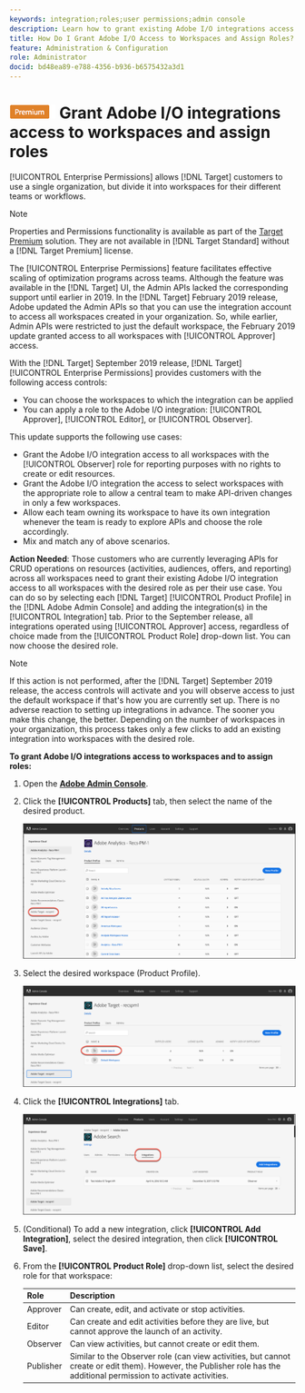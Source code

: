 ```yaml
---
keywords: integration;roles;user permissions;admin console
description: Learn how to grant existing Adobe I/O integrations access to all workspaces with the desired role in Adobe Target.
title: How Do I Grant Adobe I/O Access to Workspaces and Assign Roles?
feature: Administration & Configuration
role: Administrator
docid: bd48ea89-e788-4356-b936-b6575432a3d1
---
```


# ![PREMIUM](/help/assets/premium.png) Grant Adobe I/O integrations access to workspaces and assign roles

[!UICONTROL Enterprise Permissions] allows [!DNL Target] customers to use a single organization, but divide it into workspaces for their different teams or workflows.

>[!NOTE]
>
>Properties and Permissions functionality is available as part of the [Target Premium](/help/c-intro/intro.md#premium) solution. They are not available in [!DNL Target Standard] without a [!DNL Target Premium] license.

The [!UICONTROL Enterprise Permissions] feature facilitates effective scaling of optimization programs across teams. Although the feature was available in the [!DNL Target] UI, the Admin APIs lacked the corresponding support until earlier in 2019. In the [!DNL Target] February 2019 release, Adobe updated the Admin APIs so that you can use the integration account to access all workspaces created in your organization. So, while earlier, Admin APIs were restricted to just the default workspace, the February 2019 update granted access to all workspaces with [!UICONTROL Approver] access.

With the [!DNL Target] September 2019 release, [!DNL Target] [!UICONTROL Enterprise Permissions] provides customers with the following access controls:

* You can choose the workspaces to which the integration can be applied
* You can apply a role to the Adobe I/O integration: [!UICONTROL Approver], [!UICONTROL Editor], or [!UICONTROL Observer].

This update supports the following use cases:

* Grant the Adobe I/O integration access to all workspaces with the [!UICONTROL Observer] role for reporting purposes with no rights to create or edit resources.
* Grant the Adobe I/O integration the access to select workspaces with the appropriate role to allow a central team to make API-driven changes in only a few workspaces.
* Allow each team owning its workspace to have its own integration whenever the team is ready to explore APIs and choose the role accordingly.
* Mix and match any of above scenarios.

**Action Needed**: Those customers who are currently leveraging APIs for CRUD operations on resources (activities, audiences, offers, and reporting) across all workspaces need to grant their existing Adobe I/O integration access to all workspaces with the desired role as per their use case. You can do so by selecting each [!DNL Target] [!UICONTROL Product Profile] in the [!DNL Adobe Admin Console] and adding the integration(s) in the [!UICONTROL Integration] tab. Prior to the September release, all integrations operated using [!UICONTROL Approver] access, regardless of choice made from the [!UICONTROL Product Role] drop-down list. You can now choose the desired role.

>[!NOTE]
>
>If this action is not performed, after the [!DNL Target] September 2019 release, the access controls will activate and you will observe access to just the default workspace if that's how you are currently set up. There is no adverse reaction to setting up integrations in advance. The sooner you make this change, the better. Depending on the number of workspaces in your organization, this process takes only a few clicks to add an existing integration into workspaces with the desired role.

**To grant Adobe I/O integrations access to workspaces and to assign roles:**

1. Open the **[Adobe Admin Console](https://adminconsole.adobe.com)**.

1. Click the **[!UICONTROL Products]** tab, then select the name of the desired product.

   ![Choose product in Adobe Admin Console](/help/administrating-target/c-user-management/property-channel/assets/io-choose-product.png)

1. Select the desired workspace (Product Profile).

   ![Select the product profile](/help/administrating-target/c-user-management/property-channel/assets/io-select-product-profile.png)

1. Click the **[!UICONTROL Integrations]** tab.

   ![Integrations tab](/help/administrating-target/c-user-management/property-channel/assets/integrations-tab.png)

1. (Conditional) To add a new integration, click **[!UICONTROL Add Integration]**, select the desired integration, then click **[!UICONTROL Save]**.

1. From the **[!UICONTROL Product Role]** drop-down list, select the desired role for that workspace:

   | Role | Description |
   |--- |--- |
   |Approver|Can create, edit, and activate or stop activities.|
   |Editor|Can create and edit activities before they are live, but cannot approve the launch of an activity.|
   |Observer|Can view activities, but cannot create or edit them.|
   |Publisher|Similar to the Observer role (can view activities, but cannot create or edit them). However, the Publisher role has the additional permission to activate activities.|
